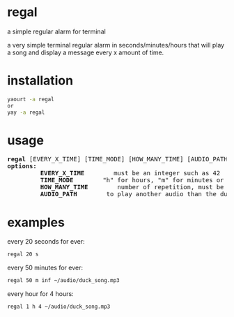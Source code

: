# regal
a simple regular alarm for terminal

a very simple terminal regular alarm in seconds/minutes/hours that will play a song and display a message every x amount of time.

# installation
```sh
yaourt -a regal
or
yay -a regal
```

# usage
<pre>
<b>regal</b> [EVERY_X_TIME] [TIME_MODE] [HOW_MANY_TIME] [AUDIO_PATH]
<b>options:</b>
<!-- -->         <b>EVERY_X_TIME</b>        must be an integer such as 42
<!-- -->         <b>TIME_MODE</b>        "h" for hours, "m" for minutes or "s" for seconds
<!-- -->         <b>HOW_MANY_TIME</b>        number of repetition, must be an integer such as 42 or "inf" for ever
<!-- -->         <b>AUDIO_PATH</b>        to play another audio than the duck one by default
</pre>


# examples
every 20 seconds for ever:<br/>
```sh
regal 20 s
```
every 50 minutes for ever:<br/>
```sh
regal 50 m inf ~/audio/duck_song.mp3
```
every hour for 4 hours:<br/>
```sh
regal 1 h 4 ~/audio/duck_song.mp3
```
